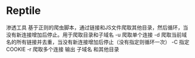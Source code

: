 # Reptile
渗透工具
基于正则的爬虫脚本，通过链接和JS文件爬取其他目录，然后循环，当没有新连接增加后停止。用于爬取目录和子域名
-u 爬取单个连接
-d 爬取当前域名的所有链接并去重，当没有新连接增加后停止（没有指定则循环一次）
-C 指定COOKIE
-r 爬取多个连接
输出 子域名 和其他目录
